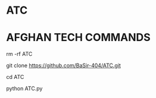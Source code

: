 # ATC
# AFGHAN TECH COMMANDS 

rm -rf ATC

git clone https://github.com/BaSir-404/ATC.git

cd ATC

python ATC.py
